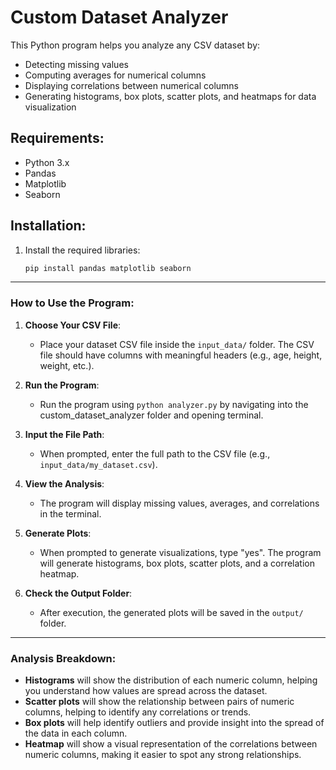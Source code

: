 # Custom Dataset Analyzer

This Python program helps you analyze any CSV dataset by:
- Detecting missing values
- Computing averages for numerical columns
- Displaying correlations between numerical columns
- Generating histograms, box plots, scatter plots, and heatmaps for data visualization

## Requirements:
- Python 3.x
- Pandas
- Matplotlib
- Seaborn

## Installation:
1. Install the required libraries:
   ```bash
   pip install pandas matplotlib seaborn

---

### How to Use the Program:

1. **Choose Your CSV File**:
   - Place your dataset CSV file inside the `input_data/` folder. The CSV file should have columns with meaningful headers (e.g., age, height, weight, etc.).
   
2. **Run the Program**:
   - Run the program using `python analyzer.py` by navigating into the custom_dataset_analyzer folder and opening terminal.
   
3. **Input the File Path**:
   - When prompted, enter the full path to the CSV file (e.g., `input_data/my_dataset.csv`).
   
4. **View the Analysis**:
   - The program will display missing values, averages, and correlations in the terminal.
   
5. **Generate Plots**:
   - When prompted to generate visualizations, type "yes". The program will generate histograms, box plots, scatter plots, and a correlation heatmap.
   
6. **Check the Output Folder**:
   - After execution, the generated plots will be saved in the `output/` folder.

---

### Analysis Breakdown:
- **Histograms** will show the distribution of each numeric column, helping you understand how values are spread across the dataset.
- **Scatter plots** will show the relationship between pairs of numeric columns, helping to identify any correlations or trends.
- **Box plots** will help identify outliers and provide insight into the spread of the data in each column.
- **Heatmap** will show a visual representation of the correlations between numeric columns, making it easier to spot any strong relationships.


